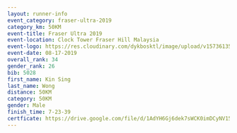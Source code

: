```yaml
---
layout: runner-info 
event_category: fraser-ultra-2019 
category_km: 50KM 
event-title: Fraser Ultra 2019 
event-location: Clock Tower Fraser Hill Malaysia 
event-logo: https://res.cloudinary.com/dykbosktl/image/upload/v1573613535/Logo/logo_mfst7w.jpg
event-date: 08-17-2019 
overall_rank: 34
gender_rank: 26
bib: 5028
first_name: Kin Sing
last_name: Wong
distance: 50KM
category: 50KM
gender: Male
finish_time: 7-23-39
certficate: https://drive.google.com/file/d/1AdYH6Gj6dek7sWCK0imDCyNV15mFCDTS/view?usp=sharing
---
```

